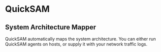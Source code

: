# QuickSAM
System Architecture Mapper
---------------------------

QuickSAM automatically maps the system architecture. You can either run QuickSAM agents on hosts, or supply it with your network traffic logs.


